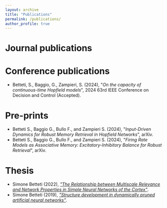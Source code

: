 ```yaml
---
layout: archive
title: "Publications"
permalink: /publications/
author_profile: true
---
```


# Journal publications

# Conference publications
* Betteti, S., Baggio, G., Zampieri, S. (2024), "_On the capacity of continuous-time Hopfield models_", 2024 63rd IEEE Conference on Decision and Control (Accepted).

# Pre-prints
* Betteti S., Baggio G., Bullo F., and Zampieri S. (2024), "_Input-Driven Dynamics for Robust Memory Retrieval in Hopfield Networks_", arXiv.
* Betteti S., Baggio G., Bullo F., and Zampieri S. (2024), "_Firing Rate Models as Associative Memory: Excitatory-Inhibitory Balance for Robust Retrieval_", arXiv.

# Thesis
* Simone Betteti (2022), [_"The Relationship between Multiscale Relevance and Network Properties in Simple Neural Networks of the Cortex"_](https://github.com/sim1bet/M.Sc.-Thesis/blob/main/TheRelationshipBetweenMSRandSimpleNNofTheCortex.pdf).
* Simone Betteti (2019), [_"Structure development in dynamically pruned artificial neural networks"_](https://github.com/sim1bet/B.Sc.-Thesis/blob/master/StructureDevelopmentInDynamicallyPrunedANNs.pdf).
